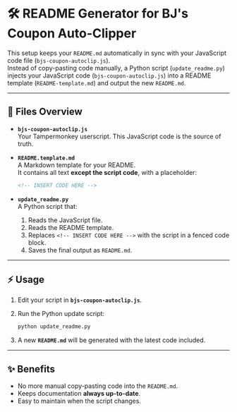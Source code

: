 # 🛠 README Generator for BJ's Coupon Auto-Clipper

This setup keeps your `README.md` automatically in sync with your JavaScript code file (`bjs-coupon-autoclip.js`).  
Instead of copy-pasting code manually, a Python script (`update_readme.py`) injects your JavaScript code (`bjs-coupon-autoclip.js`) into a README template (`README-template.md`) and output the new `README.md`.

---

## 📂 Files Overview

- **`bjs-coupon-autoclip.js`**  
  Your Tampermonkey userscript. This JavaScript code is the source of truth.  

- **`README.template.md`**  
  A Markdown template for your README.  
  It contains all text **except the script code**, with a placeholder:  

  ```markdown
  <!-- INSERT CODE HERE -->
  ```

- **`update_readme.py`**  
  A Python script that:

  1. Reads the JavaScript file.  
  2. Reads the README template.  
  3. Replaces `<!-- INSERT CODE HERE -->` with the script in a fenced code block.  
  4. Saves the final output as `README.md`.  

---

## ⚡ Usage

1. Edit your script in **`bjs-coupon-autoclip.js`**.  
2. Run the Python update script:

   ```bash
   python update_readme.py
   ```

3. A new **`README.md`** will be generated with the latest code included.  

---

## ✨ Benefits

- No more manual copy-pasting code into the `README.md`.  
- Keeps documentation **always up-to-date**.  
- Easy to maintain when the script changes.  
